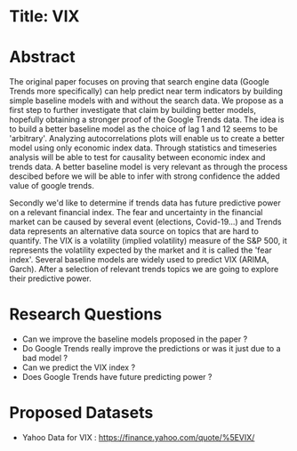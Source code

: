 # Title: VIX

# Abstract

The original paper focuses on proving that search engine data (Google Trends more specifically) can help predict near term indicators by building simple baseline models with and without the search data. 
We propose as a first step to further investigate that claim by building better models, hopefully obtaining a stronger proof of the Google Trends data. The idea is to build a better baseline model as the choice of lag 1 and 12 seems to be 'arbitrary'. Analyzing autocorrelations plots will enable us to create a better model using only economic index data. Through statistics and timeseries analysis will be able to test for causality between economic index and trends data.
A better baseline model is very relevant as through the process descibed before we will be able to infer with strong confidence the added value of google trends.


Secondly we'd like to determine if trends data has future predictive power on a relevant financial index. The fear and uncertainty in the financial market can be caused by several event (elections, Covid-19...) and Trends data represents an alternative data source on topics that are hard to quantify.
The VIX is a volatility (implied volatility) measure of  the S&P 500, it represents the volatility expected by the market and it is called the 'fear index'.
Several baseline models are widely used to predict VIX (ARIMA, Garch). After a selection of relevant trends topics we are going to explore their predictive power.


# Research Questions

- Can we improve the baseline models proposed in the paper ?
- Do Google Trends really improve the predictions or was it just due to a bad model ?
- Can we predict the VIX index ?
- Does Google Trends have future predicting power ?

# Proposed Datasets
- Yahoo Data for VIX : https://finance.yahoo.com/quote/%5EVIX/
